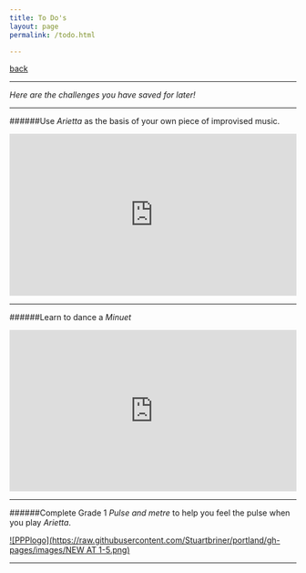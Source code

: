 ```yaml
---
title: To Do's
layout: page
permalink: /todo.html

---
```






[back](me)

***

*Here are the challenges you have saved for later!*

***
######Use *Arietta* as the basis of your own piece of improvised music.
<style>.embed-container { position: relative; padding-bottom: 56.25%; height: 0; overflow: hidden; max-width: 100%; } .embed-container iframe, .embed-container object, .embed-container embed { position: absolute; top: 0; left: 0; width: 100%; height: 100%; }</style><div class='embed-container'><iframe src='http://www.youtube.com/embed/BaQA3hczRXc' frameborder='0' allowfullscreen></iframe></div>

***
######Learn to dance a *Minuet* 
<style>.embed-container { position: relative; padding-bottom: 56.25%; height: 0; overflow: hidden; max-width: 100%; } .embed-container iframe, .embed-container object, .embed-container embed { position: absolute; top: 0; left: 0; width: 100%; height: 100%; }</style><div class='embed-container'><iframe src='http://www.youtube.com/embed/u4vZS7M8YiE' frameborder='0' allowfullscreen></iframe></div>

***
######Complete Grade 1 *Pulse and metre* to help you feel the pulse when you play *Arietta*.

[![PPPlogo](https://raw.githubusercontent.com/Stuartbriner/portland/gh-pages/images/NEW AT 1-5.png)](https://itunes.apple.com/gb/app/abrsm-aural-trainer-grades-1-5/id491907493?mt=8)
***












